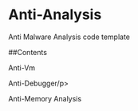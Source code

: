 # Anti-Analysis
Anti Malware Analysis code template

##Contents
<p>Anti-Vm</p>
<p>Anti-Debugger/p>
<p>Anti-Memory Analysis</p>
